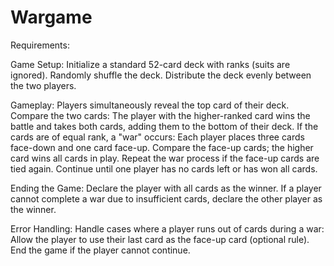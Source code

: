 # Wargame

Requirements:

  Game Setup:
      Initialize a standard 52-card deck with ranks (suits are ignored).
      Randomly shuffle the deck.
      Distribute the deck evenly between the two players.
  
  Gameplay:
      Players simultaneously reveal the top card of their deck.
      Compare the two cards:
          The player with the higher-ranked card wins the battle and takes both cards, adding them to the bottom of their deck.
          If the cards are of equal rank, a "war" occurs:
              Each player places three cards face-down and one card face-up.
              Compare the face-up cards; the higher card wins all cards in play.
              Repeat the war process if the face-up cards are tied again.
      Continue until one player has no cards left or has won all cards.
  
  Ending the Game:
      Declare the player with all cards as the winner.
      If a player cannot complete a war due to insufficient cards, declare the other player as the winner.
  
  Error Handling:
      Handle cases where a player runs out of cards during a war:
          Allow the player to use their last card as the face-up card (optional rule).
          End the game if the player cannot continue.
